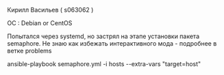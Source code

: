 Кирилл Васильев ( s063062 )

OC : Debian or CentOS

Попытался через systemd, но застрял на этапе установки пакета semaphore.
Не знаю как избежать интерактивного мода - подробнее в ветке problems

ansible-playbook semaphore.yml -i hosts --extra-vars "target=host"

